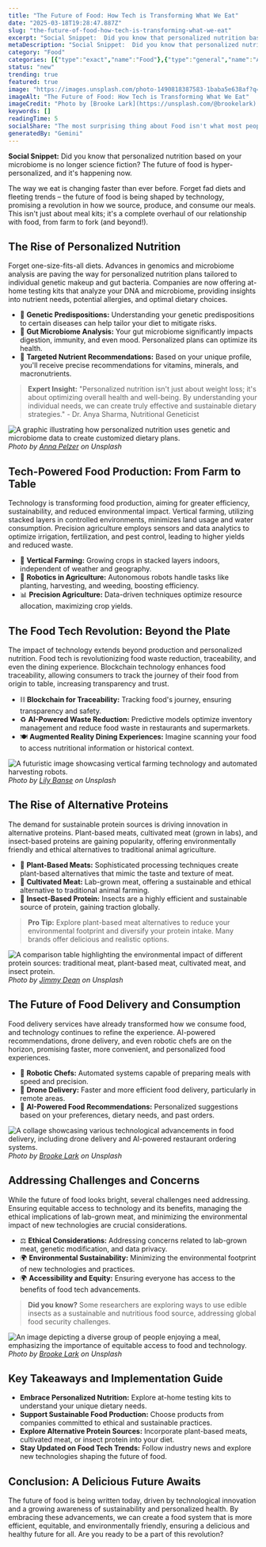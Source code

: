 ```yaml
---
title: "The Future of Food: How Tech is Transforming What We Eat"
date: "2025-03-18T19:28:47.887Z"
slug: "the-future-of-food-how-tech-is-transforming-what-we-eat"
excerpt: "Social Snippet:  Did you know that personalized nutrition based on your microbiome is no longer science fiction?  The future of food is hyper-personalized, and it's happening now."
metaDescription: "Social Snippet:  Did you know that personalized nutrition based on your microbiome is no longer science fiction?  The future of food is hyper-personalized,..."
category: "Food"
categories: [{"type":"exact","name":"Food"},{"type":"general","name":"Agriculture"},{"type":"medium","name":"Crop Science"},{"type":"specific","name":"Hydroponics"},{"type":"niche","name":"Vertical Farming"}]
status: "new"
trending: true
featured: true
image: "https://images.unsplash.com/photo-1490818387583-1baba5e638af?q=85&w=1200&fit=max&fm=webp&auto=compress"
imageAlt: "The Future of Food: How Tech is Transforming What We Eat"
imageCredit: "Photo by [Brooke Lark](https://unsplash.com/@brookelark) on Unsplash"
keywords: []
readingTime: 5
socialShare: "The most surprising thing about Food isn't what most people think. Find out what experts really say about this game-changing topic."
generatedBy: "Gemini"
---
```




**Social Snippet:**  Did you know that personalized nutrition based on your microbiome is no longer science fiction?  The future of food is hyper-personalized, and it's happening now.

The way we eat is changing faster than ever before.  Forget fad diets and fleeting trends – the future of food is being shaped by technology, promising a revolution in how we source, produce, and consume our meals.  This isn't just about meal kits; it's a complete overhaul of our relationship with food, from farm to fork (and beyond!).

## The Rise of Personalized Nutrition

Forget one-size-fits-all diets.  Advances in genomics and microbiome analysis are paving the way for personalized nutrition plans tailored to individual genetic makeup and gut bacteria.  Companies are now offering at-home testing kits that analyze your DNA and microbiome, providing insights into nutrient needs, potential allergies, and optimal dietary choices.

* 🧬 **Genetic Predispositions:** Understanding your genetic predispositions to certain diseases can help tailor your diet to mitigate risks.
* 🦠 **Gut Microbiome Analysis:**  Your gut microbiome significantly impacts digestion, immunity, and even mood.  Personalized plans can optimize its health.
* 🎯 **Targeted Nutrient Recommendations:**  Based on your unique profile, you'll receive precise recommendations for vitamins, minerals, and macronutrients.

> **Expert Insight:**  "Personalized nutrition isn't just about weight loss; it's about optimizing overall health and well-being.  By understanding your individual needs, we can create truly effective and sustainable dietary strategies." - Dr. Anya Sharma, Nutritional Geneticist

![A graphic illustrating how personalized nutrition uses genetic and microbiome data to create customized dietary plans.](https://images.unsplash.com/photo-1512621776951-a57141f2eefd?q=85&w=1200&fit=max&fm=webp&auto=compress)
*Photo by [Anna Pelzer](https://unsplash.com/@annapelzer) on Unsplash*

## Tech-Powered Food Production: From Farm to Table

Technology is transforming food production, aiming for greater efficiency, sustainability, and reduced environmental impact.  Vertical farming, utilizing stacked layers in controlled environments, minimizes land usage and water consumption.  Precision agriculture employs sensors and data analytics to optimize irrigation, fertilization, and pest control, leading to higher yields and reduced waste.

* 🌱 **Vertical Farming:**  Growing crops in stacked layers indoors, independent of weather and geography.
* 🤖 **Robotics in Agriculture:** Autonomous robots handle tasks like planting, harvesting, and weeding, boosting efficiency.
* 📊 **Precision Agriculture:** Data-driven techniques optimize resource allocation, maximizing crop yields.

## The Food Tech Revolution: Beyond the Plate

The impact of technology extends beyond production and personalized nutrition.  Food tech is revolutionizing food waste reduction, traceability, and even the dining experience.  Blockchain technology enhances food traceability, allowing consumers to track the journey of their food from origin to table, increasing transparency and trust.

* ⛓️ **Blockchain for Traceability:**  Tracking food's journey, ensuring transparency and safety.
* ♻️ **AI-Powered Waste Reduction:**  Predictive models optimize inventory management and reduce food waste in restaurants and supermarkets.
* 🍽️ **Augmented Reality Dining Experiences:**  Imagine scanning your food to access nutritional information or historical context.

![A futuristic image showcasing vertical farming technology and automated harvesting robots.](https://images.unsplash.com/photo-1504674900247-0877df9cc836?q=85&w=1200&fit=max&fm=webp&auto=compress)
*Photo by [Lily Banse](https://unsplash.com/@lvnatikk) on Unsplash*

## The Rise of Alternative Proteins

The demand for sustainable protein sources is driving innovation in alternative proteins.  Plant-based meats, cultivated meat (grown in labs), and insect-based proteins are gaining popularity, offering environmentally friendly and ethical alternatives to traditional animal agriculture.

* 🌱 **Plant-Based Meats:**  Sophisticated processing techniques create plant-based alternatives that mimic the taste and texture of meat.
* 🧪 **Cultivated Meat:**  Lab-grown meat, offering a sustainable and ethical alternative to traditional animal farming.
* 🦗 **Insect-Based Protein:**  Insects are a highly efficient and sustainable source of protein, gaining traction globally.

> **Pro Tip:** Explore plant-based meat alternatives to reduce your environmental footprint and diversify your protein intake.  Many brands offer delicious and realistic options.

![A comparison table highlighting the environmental impact of different protein sources: traditional meat, plant-based meat, cultivated meat, and insect protein.](https://images.unsplash.com/photo-1606787366850-de6330128bfc?q=85&w=1200&fit=max&fm=webp&auto=compress)
*Photo by [Jimmy Dean](https://unsplash.com/@jimmydean) on Unsplash*

## The Future of Food Delivery and Consumption

Food delivery services have already transformed how we consume food, and technology continues to refine the experience.  AI-powered recommendations, drone delivery, and even robotic chefs are on the horizon, promising faster, more convenient, and personalized food experiences.

* 🤖 **Robotic Chefs:**  Automated systems capable of preparing meals with speed and precision.
* 🚁 **Drone Delivery:**  Faster and more efficient food delivery, particularly in remote areas.
* 📱 **AI-Powered Food Recommendations:**  Personalized suggestions based on your preferences, dietary needs, and past orders.

![A collage showcasing various technological advancements in food delivery, including drone delivery and AI-powered restaurant ordering systems.](https://images.unsplash.com/photo-1490818387583-1baba5e638af?q=85&w=1200&fit=max&fm=webp&auto=compress)
*Photo by [Brooke Lark](https://unsplash.com/@brookelark) on Unsplash*

## Addressing Challenges and Concerns

While the future of food looks bright, several challenges need addressing.  Ensuring equitable access to technology and its benefits, managing the ethical implications of lab-grown meat, and minimizing the environmental impact of new technologies are crucial considerations.

* ⚖️ **Ethical Considerations:**  Addressing concerns related to lab-grown meat, genetic modification, and data privacy.
* 🌍 **Environmental Sustainability:**  Minimizing the environmental footprint of new technologies and practices.
* 🌍 **Accessibility and Equity:**  Ensuring everyone has access to the benefits of food tech advancements.

> **Did you know?** Some researchers are exploring ways to use edible insects as a sustainable and nutritious food source, addressing global food security challenges.

![An image depicting a diverse group of people enjoying a meal, emphasizing the importance of equitable access to food and technology.](https://images.unsplash.com/photo-1493770348161-369560ae357d?q=85&w=1200&fit=max&fm=webp&auto=compress)
*Photo by [Brooke Lark](https://unsplash.com/@brookelark) on Unsplash*

## Key Takeaways and Implementation Guide

* **Embrace Personalized Nutrition:**  Explore at-home testing kits to understand your unique dietary needs.
* **Support Sustainable Food Production:**  Choose products from companies committed to ethical and sustainable practices.
* **Explore Alternative Protein Sources:**  Incorporate plant-based meats, cultivated meat, or insect protein into your diet.
* **Stay Updated on Food Tech Trends:**  Follow industry news and explore new technologies shaping the future of food.

## Conclusion:  A Delicious Future Awaits

The future of food is being written today, driven by technological innovation and a growing awareness of sustainability and personalized health.  By embracing these advancements, we can create a food system that is more efficient, equitable, and environmentally friendly, ensuring a delicious and healthy future for all.  Are you ready to be a part of this revolution?


<div class="reading-progress-container">
  <div id="reading-progress" class="reading-progress"></div>
</div>
